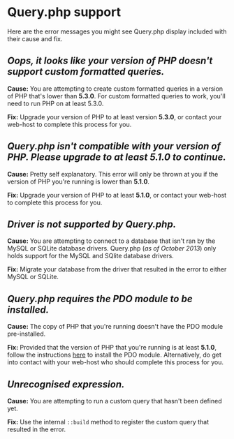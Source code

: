 # Query.php support
Here are the error messages you might see Query.php display included with their cause and fix.

## _Oops, it looks like your version of PHP doesn't support custom formatted queries._ 

**Cause:** You are attempting to create custom formatted queries in a version of PHP that's lower than **5.3.0**. For custom formatted queries to work, you'll need to run PHP on at least 5.3.0.

**Fix:** Upgrade your version of PHP to at least version **5.3.0**, or contact your web-host to complete this process for you. 

## _Query.php isn't compatible with your version of PHP. Please upgrade to at least 5.1.0 to continue._

**Cause:** Pretty self explanatory. This error will only be thrown at you if the version of PHP you're running is lower than **5.1.0**.

**Fix:** Upgrade your version of PHP to at least **5.1.0**, or contact your web-host to complete this process for you.

## _Driver is not supported by Query.php._

**Cause:** You are attempting to connect to a database that isn't ran by the MySQL or SQLite database drivers. Query.php (<em>as of October 2013</em>) only holds support for the MySQL and SQlite database drivers.

**Fix:** Migrate your database from the driver that resulted in the error to either MySQL or SQLite. 

## _Query.php requires the PDO module to be installed._

**Cause:** The copy of PHP that you're running doesn't have the PDO module pre-installed.

**Fix:** Provided that the version of PHP that you're running is at least **5.1.0**, follow the instructions [here](http://php.net/manual/en/pdo.installation.php) to install the PDO module. Alternatively, do get into contact with your web-host who should complete this process for you.

## _Unrecognised expression._

**Cause:** You are attempting to run a custom query that hasn't been defined yet.

**Fix:** Use the internal `::build` method to register the custom query that resulted in the error.